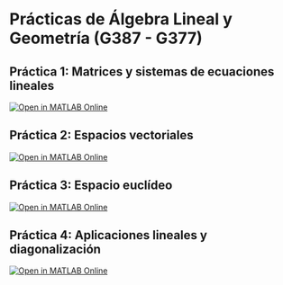 # Prácticas de Álgebra Lineal y Geometría (G387 - G377)

## Práctica 1: Matrices y sistemas de ecuaciones lineales

[![Open in MATLAB Online](https://www.mathworks.com/images/responsive/global/open-in-matlab-online.svg)](https://matlab.mathworks.com/open/github/v1?repo=InMaths/Practicas_MATLAB&file=G387_G377_Algebra_Lineal_y_Geometria/practica1_matrices_y_sistemas.mlx)

## Práctica 2: Espacios vectoriales

[![Open in MATLAB Online](https://www.mathworks.com/images/responsive/global/open-in-matlab-online.svg)](https://matlab.mathworks.com/open/github/v1?repo=InMaths/Practicas_MATLAB&file=G387_G377_Algebra_Lineal_y_Geometria/practica2_espacios_vectoriales.mlx)


## Práctica 3: Espacio euclídeo

[![Open in MATLAB Online](https://www.mathworks.com/images/responsive/global/open-in-matlab-online.svg)](https://matlab.mathworks.com/open/github/v1?repo=InMaths/Practicas_MATLAB&file=G387_G377_Algebra_Lineal_y_Geometria/practica3_espacio_euclideo.mlx)


## Práctica 4: Aplicaciones lineales y diagonalización

[![Open in MATLAB Online](https://www.mathworks.com/images/responsive/global/open-in-matlab-online.svg)](https://matlab.mathworks.com/open/github/v1?repo=InMaths/Practicas_MATLAB&file=G387_G377_Algebra_Lineal_y_Geometria/practica4_aplicaciones_diagonalizacion.mlx)


